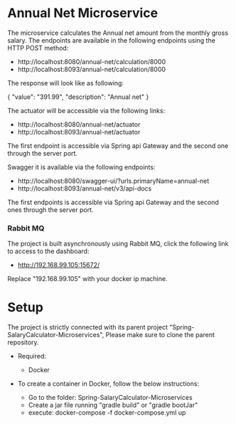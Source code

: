 # Annual Net Microservice

The microservice calculates the Annual net amount from the monthly gross salary.
The endpoints are available in the following endpoints using the HTTP POST method:

* http://localhost:8080/annual-net/calculation/8000
* http://localhost:8093/annual-net/calculation/8000

The response will look like as following:

{
"value": "391.99",
"description": "Annual net"
}

The actuator will be accessible via the following links:

* http://localhost:8080/annual-net/actuator
* http://localhost:8093/annual-net/actuator


The first endpoint is accessible via Spring api Gateway and the second one through the server port.

Swagger it is available via the following endpoints:

* http://localhost:8080/swagger-ui/?urls.primaryName=annual-net
* http://localhost:8093/annual-net/v3/api-docs

The first endpoints is accessible via Spring api Gateway and the second ones through the server port.

### Rabbit MQ

The project is built asynchronously using Rabbit MQ, click the following link to access to the dashboard:

* http://192.168.99.105:15672/

Replace "192.168.99.105" with your docker ip machine.

# Setup

The project is strictly connected with its parent project "Spring-SalaryCalculator-Microservices",
Please make sure to clone the parent repository.

* Required:
    * Docker


* To create a container in Docker, follow the below instructions:

    * Go to the folder: Spring-SalaryCalculator-Microservices
    * Create a jar file running "gradle build" or "gradle bootJar"
    * execute: docker-compose -f docker-compose.yml up